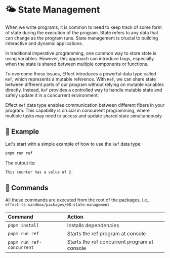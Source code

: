 🌤 State Management
===================

When we write programs, it is common to need to keep track of some form of state during the execution of the program. State refers to any data that can change as the program runs. State management is crucial to building interactive and dynamic applications.

In traditional imperative programming, one common way to store state is using variables. However, this approach can introduce bugs, especially when the state is shared between multiple components or functions.

To overcome these issues, Effect introduces a powerful data type called `Ref`, which represents a mutable reference. With `Ref`, we can share state between different parts of our program without relying on mutable variables directly. Instead, `Ref` provides a controlled way to handle mutable state and safely update it in a concurrent environment.

Effect `Ref` data type enables communication between different fibers in your program. This capability is crucial in concurrent programming, where multiple tasks may need to access and update shared state simultaneously.


🧪 Example
----------

Let's start with a simple example of how to use the `Ref` data type:

```sh
pnpm run ref
```

The output its:

```txt
This counter has a value of 2.
```

🧞 Commands
-----------

All these commands are executed from the root of the packages. i.e., `effect-ts-sandbox/packages/08-state-management`

| Command                    | Action                                           |
| :------------------------- | :----------------------------------------------- |
| `pnpm install`             | Installs dependencies                            |
| `pnpm run ref`             | Starts the ref program at console                |
| `pnpm run ref-concurrent`  | Starts the ref concurrent program at console     |
